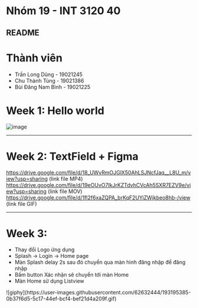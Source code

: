 # Nhóm 19 - INT 3120 40

## README    

# Thành viên
* Trần Long Dũng - 19021245
* Chu Thành Tùng - 19021386
* Bùi Đăng Nam Bình - 19021225

# Week 1: Hello world


![image](https://user-images.githubusercontent.com/62632444/190583727-120a6125-c1f7-4ba7-8487-20448ed0088f.png)

----

# Week 2: TextField + Figma
https://drive.google.com/file/d/18_UWvRmOJGlX50AhLSJNcfJaq__L8U_m/view?usp=sharing (link file MP4)
https://drive.google.com/file/d/19eOUvO7IkJrKZTdvhCVcAh5SXR7EZV9e/view?usp=sharing (link file MOV)
https://drive.google.com/file/d/1fl2f6xaZQPA_brKqF2UYiZWjkbeo8hb-/view (link file GIF)

----
# Week 3: 
* Thay đổi Logo ứng dụng
* Splash -> Login -> Home page
* Màn Splash delay 2s sau đó chuyển qua màn hình đăng nhập để đăng nhập
* Bấm button Xác nhận sẽ chuyển tới màn Home
* Màn Home sử dụng Listview

<GIF>
![giphy](https://user-images.githubusercontent.com/62632444/193195385-0b37f6d5-5c17-44ef-bcf4-bef21d4a209f.gif)


